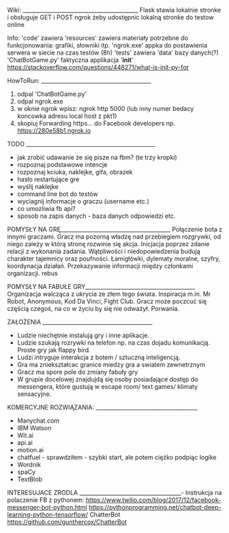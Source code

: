 ﻿Wiki: __________________________________________
Flask    stawia lokalnie stronke i obsługuje GET i POST
ngrok    żeby udostępnic lokalną stronke do testow online

Info:
'code'			zawiera
'resources'		zawiera materiały potrzebne do funkcjonowania: grafiki, słowniki itp.
	'ngrok.exe'	appka do postawienia serwera w siecie na czas testów (8h)
'tests'			zawiera
'data'			bazy danych(?)
'ChatBotGame.py'	faktyczna applikacja
'__init__'		https://stackoverflow.com/questions/448271/what-is-init-py-for



HowToRun: ________________________________________
1. odpal 'ChatBotGame.py'
2. odpal ngrok.exe
3. w oknie ngrok wpisz: ngrok http 5000
   (lub inny numer bedacy koncowka adresu local host z pkt1)
4. skopiuj Forwarding https... do Facebook developers
   np. https://280e58b1.ngrok.io

TODO _______________________________________________
- jak zrobić udawanie że się pisze na fbm? (te trzy kropki)
- rozpoznaj podstawowe intencje
- rozpoznaj kciuka, naklejke, gifa, obrazek
- hasło restartujące gre
- wyślij naklejke
- command line bot do testów
- wyciagnij informacje o graczu (username etc.)
- co umozliwia fb api?
- sposob na zapis danych - baza danych odpowiedzi etc.

POMYSŁY NA GRĘ________________________________________
Połączenie bota z innymi graczami.
Gracz ma pozorną władzę nad przebiegiem rozgrywki, od niego zależy w którą stronę rozwinie się akcja.
Inicjacja poprzez zdanie relacji z wykonania zadania.
Wątpliwości i niedopowiedzenia budują charakter tajemnicy oraz poufności.
Łamigłówki, dylematy moralne, szyfry, koordynacja działań.
Przekazywanie informacji między członkami organizacji.
rebus

POMYSŁY NA FABUŁE GRY________________________________________
Organizacja walcząca z ukrycia ze złem tego świata. Inspiracja m.in. Mr Robot, Anonymous, Kod Da Vinci, Fight Club.
Gracz może poczcuć się częścią czegoś, na co w życiu by się nie odważył.
Porwania.

ZAŁOŻENIA ________________________________________
- Ludzie niechętnie instalują gry i inne aplikacje.
- Ludzie szukają rozrywki na telefon np. na czas dojadu komunikacją. Proste gry jak flappy bird.
- Ludzi intryguje interakcja z botem / sztuczną inteligencją.
- Gra ma zniekształcac granice miedzy gra a swiatem zewnetrznym
- Gracz ma spore pole do zmiany fabuły gry
- W grupie docelowej znajdujdą się osoby posiadające dostęp do messengera, które gustują w escape room/ text games/ klimaty sensacyjne.

KOMERCYJNE ROZWIĄZANIA: _____________________________________
- Manychat.com
- IBM Watson
- Wit.ai
- api.ai
- motion.ai
- chatfuel - sprawdziłem - szybki start, ale potem ciężko podpiąc logike
- Wordnik
- spaCy
- TextBlob

INTERESUJACE ZRODLA _____________________________________-
Instrukcja na polaczenie FB z pythonem:      https://www.twilio.com/blog/2017/12/facebook-messenger-bot-python.html
https://pythonprogramming.net/chatbot-deep-learning-python-tensorflow/
ChatterBot        https://github.com/gunthercox/ChatterBot
